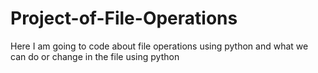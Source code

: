 # Project-of-File-Operations
Here I am going to code about file operations using python and what we can do or change in the file using python 
